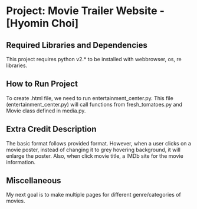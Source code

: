 Project: Movie Trailer Website  - [Hyomin Choi]
================================

Required Libraries and Dependencies
-----------------------------------
This project requires python v2.* to be installed with webbrowser, os, re libraries.


How to Run Project
------------------
To create .html file, we need to run entertainment_center.py. This file (entertainment_center.py) will call functions from fresh_tomatoes.py and Movie class defined in media.py.


Extra Credit Description
------------------------
The basic format follows provided format. However, when a user clicks on a movie poster, instead of changing it to grey hovering background, it will enlarge the poster. Also, when click movie title, a IMDb site for the movie information. 


Miscellaneous
-------------
My next goal is to make multiple pages for different genre/categories of movies.